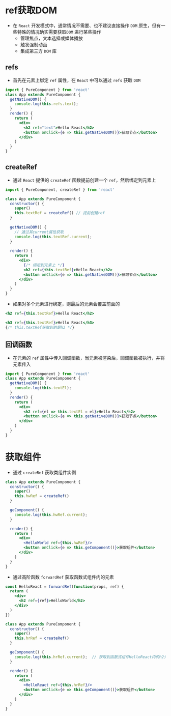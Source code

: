 # ref获取DOM

- 在 `React` 开发模式中，通常情况不需要、也不建议直接操作 `DOM` 原生，但有一些特殊的情况确实需要获取`DOM` 进行某些操作
  - 管理焦点，文本选择或媒体播放
  - 触发强制动画
  - 集成第三方 `DOM` 库

## refs

- 首先在元素上绑定 `ref` 属性，在 `React` 中可以通过 `refs` 获取 `DOM`

```jsx
import { PureComponent } from 'react'
class App extends PureComponent {
  getNativeDOM() {
    console.log(this.refs.text);
  }
  render() {
    return (
      <div>
        <h2 ref="text">Hello React</h2>
        <button onClick={e => this.getNativeDOM()}>获取节点</button>
      </div>
    )
  }
}
```

## createRef

- 通过 `React` 提供的 `createRef` 函数提前创建一个 `ref`，然后绑定到元素上

```jsx
import { PureComponent, createRef } from 'react'

class App extends PureComponent {
  constructor() {
    super()
    this.textRef = createRef() // 提前创建ref
  }
  
  getNativeDOM() {
    // 通过其current属性获取
    console.log(this.textRef.current);
  }
  
  render() {
    return (
      <div>
        {/* 绑定到元素上 */}
        <h2 ref={this.textRef}>Hello React</h2>
        <button onClick={e => this.getNativeDOM()}>获取节点</button>
      </div>
    )
  }
}
```

- 如果对多个元素进行绑定，则最后的元素会覆盖前面的

```jsx
<h2 ref={this.textRef}>Hello React</h2>

<h3 ref={this.textRef}>Hello React</h3>
{/* this.textRef获取到的是h3 */}
```

## 回调函数

- 在元素的 `ref` 属性中传入回调函数，当元素被渲染后，回调函数被执行，并将元素传入

```jsx
import { PureComponent } from 'react'
class App extends PureComponent {
  getNativeDOM() {
    console.log(this.textEl);
  }
  render() {
    return (
      <div>
        <h2 ref={el => this.textEl = el}>Hello React</h2>
        <button onClick={e => this.getNativeDOM()}>获取节点</button>
      </div>
    )
  }
}
```

# 获取组件

- 通过 `createRef` 获取类组件实例

```jsx
class App extends PureComponent {
  constructor() {
    super()
    this.hwRef = createRef()
  }

  geComponent() {
    console.log(this.hwRef.current);
  }

  render() {
    return (
      <div>
        <HelloWorld ref={this.hwRef}/>
        <button onClick={e => this.geComponent()}>获取组件</button>
      </div>
    )
  }
}
```

- 通过高阶函数 `forwardRef` 获取函数式组件内的元素

```jsx
const HelloReact = forwardRef(function(props, ref) {
  return (
    <div>
      <h2 ref={ref}>HelloWorld</h2>
    </div>
  )
})
```

```jsx
class App extends PureComponent {
  constructor() {
    super()
    this.hrRef = createRef()
  }

  geComponent() {
    console.log(this.hrRef.current);  // 获取到函数式组件HelloReact内的h2元素
  }

  render() {
    return (
      <div>
        <HelloReact ref={this.hrRef}/>
        <button onClick={e => this.geComponent()}>获取组件</button>
      </div>
    )
  }
}

```